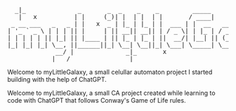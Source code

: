 <pre>
  
  _|_              _       _  _    _    _         _____     x   _                     
   |   x          | |     (_)| |  | |  | |       / ____|       | |       x            
 _ __ ___   _   _ | |   x  _ | |_ | |_ | |  ___ | |  __   __ _ | |  __ _ __  __ _   _ 
| '_ ` _ \ | | | || |     | || __|| __|| | / _ \| | |_ | / _` || | / _` |\ \/ /| | | |
| | | | | || |_| || |____ | || |_ | |_ | ||  __/| |__| || (_| || || (_| | >  < | |_| |
|_| |_| |_| \__, ||______||_| \__| \__||_| \___| \_____| \__,_||_| \__,_|/_/\_\ \__, |
             __/ |              _|_       x                                      __/ |
            |___/                |                                       x      |___/ 
</pre>
Welcome to myLittleGalaxy, a small celullar automaton project I started building
with the help of ChatGPT.

Welcome to myLittleGalaxy, a small CA project created while learning to code with 
ChatGPT that follows Conway's Game of Life rules.
